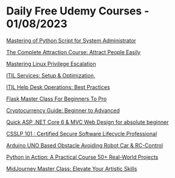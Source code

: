 # Daily Free Udemy Courses - 01/08/2023

[Mastering of Python Script for System Administrator](https://www.udemy.com/course/mastering-of-python-script-for-system-administrator/?couponCode=A3BF71467C9F26590605)
[The Complete Attraction Course: Attract People Easily](https://www.udemy.com/course/the-complete-attraction-masterclass/?couponCode=17AEB072782D99EF1F0B)
[Mastering Linux Privilege Escalation](https://www.udemy.com/course/mastering-linux-privilege-escalation/?couponCode=0ACC681605B94D88B9BF)
[ITIL Services: Setup & Optimization,](https://www.udemy.com/course/setting-up-core-itil-services-a-practical-guide/?couponCode=C5DE967896E8BF3A9B5F)
[ITIL Help Desk Operations: Best Practices](https://www.udemy.com/course/itil-service-desk-a-set-up-guide/?couponCode=E1E2CE00BD2CDC94083A)
[Flask Master Class For Beginners To Pro](https://www.udemy.com/course/flask-master-class-for-beginners-to-pro/?couponCode=JULY23)
[Cryptocurrency Guide: Beginner to Advanced](https://www.udemy.com/course/cryptocurrency-guide-beginner-to-advanced/?couponCode=CRYPTO09)
[Quick ASP .NET Core 6 & MVC Web Design for absolute beginner](https://www.udemy.com/course/windows-forms-with-c-for-absolute-beginners/?couponCode=JULY_FREE_32)
[CSSLP 101 : Certified Secure Software Lifecycle Professional](https://www.udemy.com/course/csslp-101-certified-secure-software-lifecycle-professional/?couponCode=D08C432E82A61599252B)
[Arduino UNO Based Obstacle Avoiding Robot Car & RC-Control](https://www.udemy.com/course/arduino-uno-based-obstacle-avoiding-robot-car-rc-control/?couponCode=JULY23)
[Python in Action: A Practical Course 50+ Real-World Projects](https://www.udemy.com/course/python-in-action-a-practical-course-50-real-world-projects/?couponCode=JULY23)
[MidJourney Master Class: Elevate Your Artistic Skills](https://www.udemy.com/course/midjourney-master-class-elevate-your-artistic-skills/?couponCode=JULY23)
